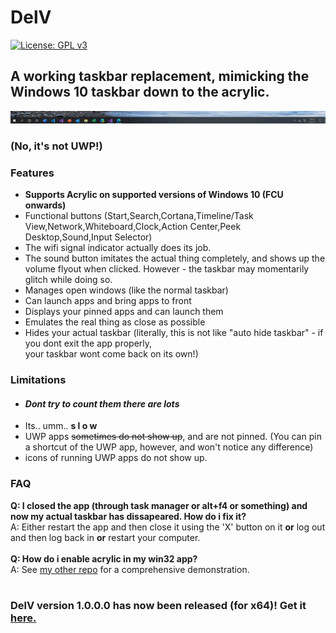 # DelV
[![License: GPL v3](https://img.shields.io/badge/License-GPL%20v3-blue.svg?style=flat-square)](https://www.gnu.org/licenses/gpl-3.0)
## A working taskbar replacement, mimicking the Windows 10 taskbar down to the acrylic.

<p align="center"><img src="preview.png"></p<br>
<h3>(No, it's not UWP!)</h3>
<h3>Features</h3>
<ul>
<li><b>Supports Acrylic on supported versions of Windows 10 (FCU onwards)</b>
<li>Functional buttons (Start,Search,Cortana,Timeline/Task View,Network,Whiteboard,Clock,Action Center,Peek Desktop,Sound,Input Selector)
<li>The wifi signal indicator actually does its job.
<li>The sound button imitates the actual thing completely, and shows up the volume flyout when clicked. However - the taskbar may momentarily glitch while doing so.
<li>Manages open windows (like the normal taskbar)
<li>Can launch apps and bring apps to front
<li>Displays your pinned apps and can launch them
<li>Emulates the real thing as close as possible
<li>Hides your actual taskbar (literally, this is not like "auto hide taskbar" - if you dont exit the app properly,<br>your taskbar wont come back on its own!)
</ul>
<h3>Limitations</h3>
<ul>
<li><h4><i>Dont try to count them there are lots</i></h4>
<li>Its.. umm.. <b>s l o w</b>
<li>UWP apps <strike>sometimes do not show up</strike>, and are not pinned. (You can pin a shortcut of the UWP app, however, and won't notice any difference)
<li> icons of running UWP apps do not show up.
</ul>
<h3>FAQ</h3>
<b>Q: I closed the app (through task manager or alt+f4 or something) and now my actual taskbar has dissapeared. How do i fix it?</b><br>
A: Either restart the app and then close it using the 'X' button on it <b>or</b> log out and then log back in <b>or</b> restart your computer.<br>
<br>
<b>Q: How do i enable acrylic in my win32 app?</b><br>
A: See <a href="https://github.com/at-adityavikram/Acrylic4VBWIn32">my other repo</a> for a comprehensive demonstration.<br>
<br>
<h3>DelV version 1.0.0.0 has now been released (for x64)! Get it <a href="https://github.com/at-adityavikram/delv/releases">here.</a></h3>
